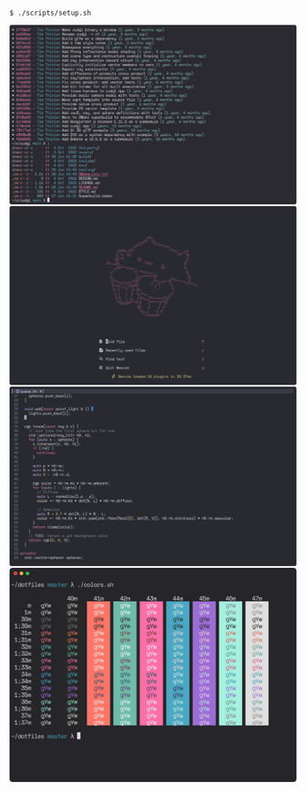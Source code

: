 `$ ./scripts/setup.sh`

![shell](screenshots/shell.png)
![neovim dashboard](screenshots/neovim-dash.png)
![neovim active](screenshots/neovim-active.png)
![colors](screenshots/colors.png)
